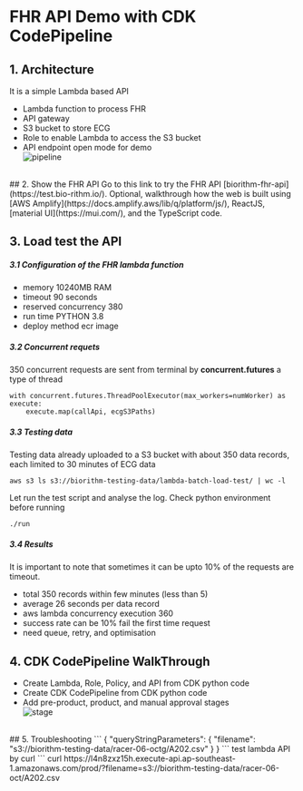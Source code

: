 
# FHR API Demo with CDK CodePipeline
## 1. Architecture
 It is a simple Lambda based API
 - Lambda function to process FHR 
 - API gateway 
 - S3 bucket to store ECG 
 - Role to enable Lambda to access the S3 bucket 
 - API endpoint open mode for demo  <br/>
 ![pipeline](https://user-images.githubusercontent.com/20411077/151143026-bf89073a-5e3a-409c-8bcf-33a8a48c190f.png)
 <br/>
## 2. Show the FHR API 
Go to this link to try the FHR API [biorithm-fhr-api](https://test.bio-rithm.io/). Optional, walkthrough how the web is built using [AWS Amplify](https://docs.amplify.aws/lib/q/platform/js/), ReactJS, [material UI](https://mui.com/), and the TypeScript code. 

## 3. Load test the API 
##### 3.1 Configuration of the FHR lambda function 
- memory 10240MB RAM 
- timeout 90 seconds 
- reserved concurrency 380
- run time PYTHON 3.8  
- deploy method ecr image  
 
 ##### 3.2 Concurrent requets 
 350 concurrent requests are sent from terminal by **concurrent.futures** a type of thread
```
with concurrent.futures.ThreadPoolExecutor(max_workers=numWorker) as execute:
    execute.map(callApi, ecgS3Paths)
```

##### 3.3 Testing data 
Testing data already uploaded to a S3 bucket with about 350 data records, each limited to 30 minutes of ECG data 
```
aws s3 ls s3://biorithm-testing-data/lambda-batch-load-test/ | wc -l 
```
Let run the test script and analyse the log. Check python environment before running  
```
./run 
```
##### 3.4 Results 
It is important to note that sometimes it can be upto 10% of the requests are timeout. 
- total 350 records within few minutes (less than 5)
- average 26 seconds per data record 
- aws lambda concurrency execution 360 
- success rate can be 10% fail the first time request 
- need queue, retry, and optimisation 

## 4. CDK CodePipeline WalkThrough 
- Create Lambda, Role, Policy, and API from CDK python code 
- Create CDK CodePipeline from CDK python code 
- Add pre-product, product, and manual approval stages <br/>
![stage](https://user-images.githubusercontent.com/20411077/151143670-b859887f-ba65-4781-b75b-88b335abe093.png)
<br/>
## 5. Troubleshooting
```
{
  "queryStringParameters": {
    "filename": "s3://biorithm-testing-data/racer-06-octg/A202.csv"
  }
}
```
test lambda API by curl 
```
curl https://l4n8zxz15h.execute-api.ap-southeast-1.amazonaws.com/prod/?filename=s3://biorithm-testing-data/racer-06-oct/A202.csv

```
